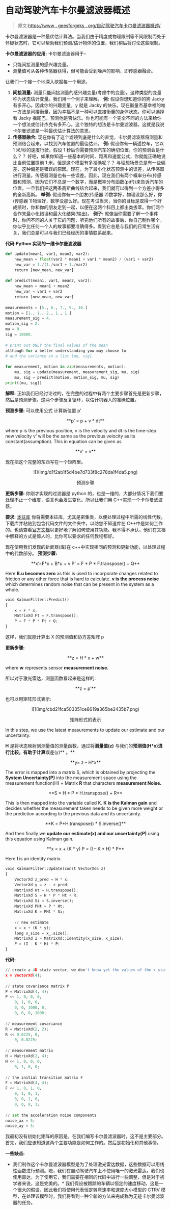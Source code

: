 # 自动驾驶汽车卡尔曼滤波器概述

> 原文:[https://www . geesforgeks . org/自动驾驶汽车卡尔曼滤波器概述/](https://www.geeksforgeeks.org/overview-of-kalman-filter-for-self-driving-car/)

卡尔曼滤波器是一种最优估计算法。当我们由于精度或物理限制等不同限制而处于怀疑状态时，它可以帮助我们预测/估计物体的位置，我们稍后将讨论这些限制。

**卡尔曼滤波器的应用:**
卡尔曼滤波器用于–

*   只能间接测量的感兴趣变量。
*   测量值可从各种传感器获得，但可能会受到噪声的影响，即传感器融合。

让我们一个接一个地深入挖掘每一个用途。

1.  **间接测量:**
    测量只能间接测量的感兴趣变量(考虑中的变量)。这种类型的变量称为状态估计变量。我们用一个例子来理解。
    **例:**
    假设你想知道你的狗 Jacky 有多开心。因此你的兴趣变量，y 就是 Jacky 的快乐。现在衡量杰基幸福的唯一方法是间接衡量，因为幸福不是一种可以直接衡量的身体状态。你可以选择看 Jacky 摇尾巴，预测他是否快乐。你也可能有一个完全不同的方法来给你一个想法或估计杰克有多开心。这个独特的想法是卡尔曼滤波器。这就是我说卡尔曼滤波是一种最优估计算法的意思。
2.  **传感器融合:**
    现在你有了这个滤镜到底是什么的直觉。卡尔曼滤波器将测量和预测结合起来，以找到汽车位置的最佳估计。
    **例:**
    假设你有一辆遥控车，它以 1 米/秒的速度行驶，假设 1 秒后你需要预测汽车的确切位置，你的预测会是什么？？
    好吧，如果你知道一些基本的时间、距离和速度公式，你就能正确地说比当前位置提前 1 米。但是这个模型有多准确呢？？
    与理想场景总是有一些偏差，这种偏差是错误的原因。现在，为了最小化状态预测中的误差，从传感器进行测量。传感器测量也有一些误差。因此，现在我们有两个概率分布(传感器和预测，因为它们不总是一个数字，而是概率分布函数(pdf))来告诉汽车的位置。一旦我们把这两条高斯曲线结合起来，我们就可以得到一个方差小得多的全新高斯。
    **举例:**
    假设你有一个朋友(传感器 2)数学好，物理没那么好，你(传感器 1)物理好，数学没那么好。现在考试当天，当你的目标是取得一个好成绩时，你和你的朋友走到一起，以便在这两个科目上都出类拔萃。你们两个合作来最小化错误和最大化结果(输出)。
    **例子:**
    就像当你需要了解一个事件时，你问不同的人关于它的问题，听完他们所有的故事后，你自己制作哪个，你似乎比任何一个人的故事都要准确得多。看到它总是与我们的日常生活有关，我们总是可以与我们已经经历的事情联系起来。

 **代码:Python 实现的一维卡尔曼滤波器**

```py
def update(mean1, var1, mean2, var2):
    new_mean = float(var2 * mean1 + var1 * mean2) / (var1 + var2)
    new_var = 1./(1./var1 + 1./var2)
    return [new_mean, new_var]

def predict(mean1, var1, mean2, var2):
    new_mean = mean1 + mean2
    new_var = var1 + var2
    return [new_mean, new_var]

measurements = [5., 6., 7., 9., 10.]
motion = [1., 1., 2., 1., 1.]
measurement_sig = 4.
motion_sig = 2.
mu = 0.
sig = 10000.

# print out ONLY the final values of the mean
although for a better understanding you may choose to 
# and the variance in a list [mu, sig]. 

for measurement, motion in zip(measurements, motion):
    mu, sig = update(measurement, measurement_sig, mu, sig)
    mu, sig = predict(motion, motion_sig, mu, sig)
print([mu, sig])
```

**解释:**
正如我们已经讨论过的，在完整的过程中有两个主要步骤首先是更新步骤，然后是预测步骤。这两个步骤反复循环，以估计机器人的准确位置。

**预测步骤:**
可以使用公式
计算新位置 p’

<center>**p’ = p + v * dt**</center>

where p is the previous position, v is the velocity and dt is the time-step.
new velocity v’ will be the same as the previous velocity as its constant(assumption). This in equation can be given as

<center>**v’ = v**</center>

现在把这个完整的东西写在一个矩阵里。

<center>![](img/d1f2ab1f5d4be7d733f8c278da1f4da5.png)

预测步骤

</center>

**更新步骤:**
你刚才实现的过滤器是 python 的，也是一维的，大部分情况下我们要处理不止一个维度，语言也会发生变化。所以让我们用 C++实现一个卡尔曼滤波器。

**要求:**
[本征库](https://eigen.tuxfamily.org/dox/group__QuickRefPage.html)
你将需要本征库，尤其是密集类，以便处理过程中所需的线性代数。下载库并粘贴到包含代码文件的文件夹中，以防您不知道库在 C++中是如何工作的。也请查看[官方文档](https://eigen.tuxfamily.org/dox/group__QuickRefPage.html)以更好地了解如何使用其功能。我不得不承认，他们在文档中解释的方式是惊人的，比你可以要求的任何教程都好。

现在使用我们发现的新武器(库)在 c++中实现相同的预测和更新功能，以处理过程中的代数部分。
**预测步骤:**

<center>**x’=F*x + B*u + v
P’ = F * P * F.transpose() + Q** </center>

Here **B.u becomes zero** as this is used to incorporate changes related to friction or any other force that is hard to calculate. **v is the process noise** which determines random noise that can be present in the system as a whole.

```py
void KalmanFilter::Predict()
{
    x = F * x;
    MatrixXd Ft = F.transpose();
    P = F * P * Ft + Q;
}
```

这样，我们就能计算出 X 的预测值和协方差矩阵 p

**更新步骤:**

<center>**z = H * x + w** </center>

where **w** represents sensor **measurement noise.**

所以对于激光雷达，测量函数看起来是这样的:

<center>**z = p’**</center>

也可以用矩阵形式表示:

<center>![](img/cbd21fca503351ce8619a365be2435b7.png)

矩阵形式的表示

</center>

In this step, we use the latest measurements to update our estimate and our uncertainty.

**H** 是将状态映射到测量值的测量函数，通过将**测量值(z)** 与我们的**预测值(H*x)进行比较，有助于计算**误差(y)** 。**

<center>**y= z – H*x**</center>

The error is mapped into a matrix S, which is obtained by projecting the **System Uncertainty(P)** into the measurement space using the measurement function(H) + Matrix **R** that characters **measurement Noise.**

<center>**S = H * P * H.transpose() + R**</center>

This is then mapped into the variable called K. **K is the Kalman gain** and decides whether the measurement taken needs to be given more weight or the prediction according to the previous data and its uncertainty.

<center>**K = P*H.transpose() * S.inverse()**</center>

And then finally we **update our estimate(x) and our uncertainty(P)** using this equation using Kalman gain.

<center> **x = x + (K * y)
P = (I – K * H) * P** </center>

Here **I** is an identity matrix.

```py
void KalmanFilter::Update(const VectorXd& z)
{
    VectorXd z_pred = H * x;
    VectorXd y = z - z_pred;
    MatrixXd Ht = H.transpose();
    MatrixXd S = H * P * Ht + R;
    MatrixXd Si = S.inverse();
    MatrixXd PHt = P * Ht;
    MatrixXd K = PHt * Si;

    // new estimate
    x = x + (K * y);
    long x_size = x_.size();
    MatrixXd I = MatrixXd::Identity(x_size, x_size);
    P = (I - K * H) * P;
}
```

**代码:**

```py
// create a 4D state vector, we don't know yet the values of the x state
x = VectorXd(4);

// state covariance matrix P
P = MatrixXd(4, 4);
P << 1, 0, 0, 0,
    0, 1, 0, 0,
    0, 0, 1000, 0,
    0, 0, 0, 1000;

// measurement covariance
R = MatrixXd(2, 2);
R << 0.0225, 0,
    0, 0.0225;

// measurement matrix
H = MatrixXd(2, 4);
H << 1, 0, 0, 0,
    0, 1, 0, 0;

// the initial transition matrix F
F = MatrixXd(4, 4);
F << 1, 0, 1, 0,
    0, 1, 0, 1,
    0, 0, 1, 0,
    0, 0, 0, 1;

// set the acceleration noise components
noise_ax = 5;
noise_ay = 5;
```

我最初没有初始化矩阵的原因是，在我们编写卡尔曼滤波器时，这不是主要部分。首先，我们应该知道这两个主要功能是如何工作的。然后是初始化和其他事情。

**一些缺点:**

*   我们制作这个卡尔曼滤波器模型是为了处理激光雷达数据，这些数据可以用线性函数进行预测。嗯，我们在自动驾驶汽车上不使用唯一的激光雷达。我们也使用雷达，为了使用它，我们需要在相同的代码中进行一些调整，但是对于初学者来说，这是完美的。*   我们假设被跟踪的车辆以恒定的速度移动，这是一个很大的假设，因此我们将使用代表恒定转弯速率和速度大小模型的 CTRV 模型，在处理该模型时，我们将看到一种全新的方法来完成称为无迹卡尔曼滤波器的任务。